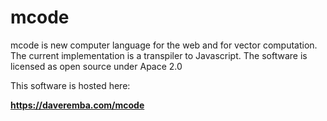 # mcode
mcode is new computer language for the web and for vector computation.  The current implementation is a transpiler to Javascript.  The software is licensed as open source under Apace 2.0

This software is hosted here:

**<https://daveremba.com/mcode>**

